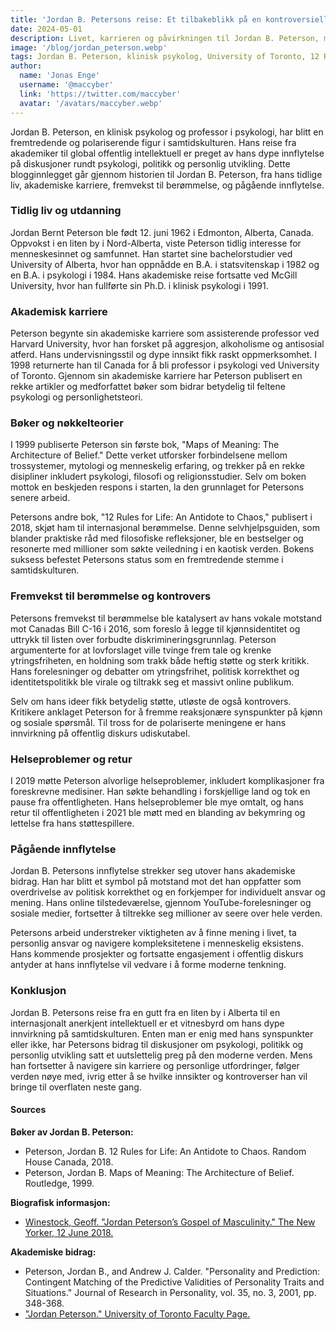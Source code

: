 ```yaml
---
title: 'Jordan B. Petersons reise: Et tilbakeblikk på en kontroversiell tenker'
date: 2024-05-01
description: Livet, karrieren og påvirkningen til Jordan B. Peterson, med fokus på hans reise fra akademisk psykolog til fremtredende og kontroversiell offentlig intellektuell.
image: '/blog/jordan_peterson.webp'
tags: Jordan B. Peterson, klinisk psykolog, University of Toronto, 12 Rules for Life, Maps of Meaning, ytringsfrihet, politisk korrekthet, Bill C-16, personlig utvikling, kontroversiell intellektuell, psykologi, akademisk karriere, selvhjelp, personlig ansvar, moderne kultur, offentlig diskurs, online tilstedeværelse, intellektuell historie, kjønnsdebatt, politisk debatt
author:
  name: 'Jonas Enge'
  username: '@maccyber'
  link: 'https://twitter.com/maccyber'
  avatar: '/avatars/maccyber.webp'
---
```


Jordan B. Peterson, en klinisk psykolog og professor i psykologi, har blitt en fremtredende og polariserende figur i samtidskulturen. Hans reise fra akademiker til global offentlig intellektuell er preget av hans dype innflytelse på diskusjoner rundt psykologi, politikk og personlig utvikling. Dette blogginnlegget går gjennom historien til Jordan B. Peterson, fra hans tidlige liv, akademiske karriere, fremvekst til berømmelse, og pågående innflytelse.

### Tidlig liv og utdanning

Jordan Bernt Peterson ble født 12. juni 1962 i Edmonton, Alberta, Canada. Oppvokst i en liten by i Nord-Alberta, viste Peterson tidlig interesse for menneskesinnet og samfunnet. Han startet sine bachelorstudier ved University of Alberta, hvor han oppnådde en B.A. i statsvitenskap i 1982 og en B.A. i psykologi i 1984. Hans akademiske reise fortsatte ved McGill University, hvor han fullførte sin Ph.D. i klinisk psykologi i 1991.

### Akademisk karriere

Peterson begynte sin akademiske karriere som assisterende professor ved Harvard University, hvor han forsket på aggresjon, alkoholisme og antisosial atferd. Hans undervisningsstil og dype innsikt fikk raskt oppmerksomhet. I 1998 returnerte han til Canada for å bli professor i psykologi ved University of Toronto. Gjennom sin akademiske karriere har Peterson publisert en rekke artikler og medforfattet bøker som bidrar betydelig til feltene psykologi og personlighetsteori.

### Bøker og nøkkelteorier

I 1999 publiserte Peterson sin første bok, "Maps of Meaning: The Architecture of Belief." Dette verket utforsker forbindelsene mellom trossystemer, mytologi og menneskelig erfaring, og trekker på en rekke disipliner inkludert psykologi, filosofi og religionsstudier. Selv om boken mottok en beskjeden respons i starten, la den grunnlaget for Petersons senere arbeid.

Petersons andre bok, "12 Rules for Life: An Antidote to Chaos," publisert i 2018, skjøt ham til internasjonal berømmelse. Denne selvhjelpsguiden, som blander praktiske råd med filosofiske refleksjoner, ble en bestselger og resonerte med millioner som søkte veiledning i en kaotisk verden. Bokens suksess befestet Petersons status som en fremtredende stemme i samtidskulturen.

### Fremvekst til berømmelse og kontrovers

Petersons fremvekst til berømmelse ble katalysert av hans vokale motstand mot Canadas Bill C-16 i 2016, som foreslo å legge til kjønnsidentitet og uttrykk til listen over forbudte diskrimineringsgrunnlag. Peterson argumenterte for at lovforslaget ville tvinge frem tale og krenke ytringsfriheten, en holdning som trakk både heftig støtte og sterk kritikk. Hans forelesninger og debatter om ytringsfrihet, politisk korrekthet og identitetspolitikk ble virale og tiltrakk seg et massivt online publikum.

Selv om hans ideer fikk betydelig støtte, utløste de også kontrovers. Kritikere anklaget Peterson for å fremme reaksjonære synspunkter på kjønn og sosiale spørsmål. Til tross for de polariserte meningene er hans innvirkning på offentlig diskurs udiskutabel.

### Helseproblemer og retur

I 2019 møtte Peterson alvorlige helseproblemer, inkludert komplikasjoner fra foreskrevne medisiner. Han søkte behandling i forskjellige land og tok en pause fra offentligheten. Hans helseproblemer ble mye omtalt, og hans retur til offentligheten i 2021 ble møtt med en blanding av bekymring og lettelse fra hans støttespillere.

### Pågående innflytelse

Jordan B. Petersons innflytelse strekker seg utover hans akademiske bidrag. Han har blitt et symbol på motstand mot det han oppfatter som overdrivelse av politisk korrekthet og en forkjemper for individuelt ansvar og mening. Hans online tilstedeværelse, gjennom YouTube-forelesninger og sosiale medier, fortsetter å tiltrekke seg millioner av seere over hele verden.

Petersons arbeid understreker viktigheten av å finne mening i livet, ta personlig ansvar og navigere kompleksitetene i menneskelig eksistens. Hans kommende prosjekter og fortsatte engasjement i offentlig diskurs antyder at hans innflytelse vil vedvare i å forme moderne tenkning.

### Konklusjon

Jordan B. Petersons reise fra en gutt fra en liten by i Alberta til en internasjonalt anerkjent intellektuell er et vitnesbyrd om hans dype innvirkning på samtidskulturen. Enten man er enig med hans synspunkter eller ikke, har Petersons bidrag til diskusjoner om psykologi, politikk og personlig utvikling satt et uutslettelig preg på den moderne verden. Mens han fortsetter å navigere sin karriere og personlige utfordringer, følger verden nøye med, ivrig etter å se hvilke innsikter og kontroverser han vil bringe til overflaten neste gang.

#### **Sources**

**Bøker av Jordan B. Peterson:**

- Peterson, Jordan B. 12 Rules for Life: An Antidote to Chaos. Random House Canada, 2018.
- Peterson, Jordan B. Maps of Meaning: The Architecture of Belief. Routledge, 1999.

**Biografisk informasjon:**

- [Winestock, Geoff. "Jordan Peterson’s Gospel of Masculinity." The New Yorker, 12 June 2018.](https://www.newyorker.com/magazine/2018/03/05/jordan-petersons-gospel-of-masculinity)

**Akademiske bidrag:**

- Peterson, Jordan B., and Andrew J. Calder. "Personality and Prediction: Contingent Matching of the Predictive Validities of Personality Traits and Situations." Journal of Research in Personality, vol. 35, no. 3, 2001, pp. 348-368.
- ["Jordan Peterson." University of Toronto Faculty Page.](https://www.psych.utoronto.ca/people/directories/all-faculty/jordan-peterson)
